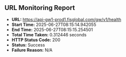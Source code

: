 ## URL Monitoring Report

- **URL:** https://api-gw1-prod1.fisglobal.com/gw/v1/health
- **Start Time:** 2025-06-27T08:15:14.942055
- **End Time:** 2025-06-27T08:15:15.254501
- **Total Time Taken:** 0.312446 seconds
- **HTTP Status Code:** 200
- **Status:** Success
- **Failure Reason:** N/A
